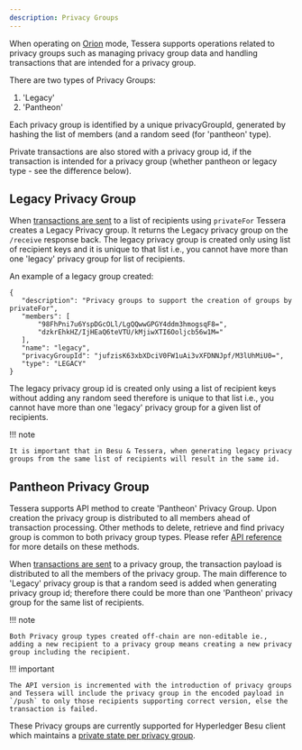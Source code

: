 ```yaml
---
description: Privacy Groups
---
```



When operating on [Orion](../HowTo/Configure/Tessera.md#Orion-Mode) mode, Tessera supports operations related to privacy groups such as managing privacy group data and handling transactions that are intended for a privacy group.

There are two types of Privacy Groups:

1) 'Legacy'
2) 'Pantheon' 

Each privacy group is identified by a unique privacyGroupId, generated by hashing the list of members (and a random seed (for 'pantheon' type).

Private transactions are also stored with a privacy group id, if the transaction is intended for a privacy group (whether pantheon or legacy type - see the difference below).

## Legacy Privacy Group

  When [transactions are sent](https://consensys.github.io/tessera/#operation/encryptStoreAndSendJson) to a list of recipients using `privateFor` Tessera creates a Legacy Privacy group. It returns the Legacy privacy group on the `/receive` response back. The legacy privacy group is created only using list of recipient keys and it is unique to that list i.e., you cannot have more than one 'legacy' privacy group for list of recipients.

An example of a legacy group created:

   ```
   {
      "description": "Privacy groups to support the creation of groups by privateFor",
      "members": [
          "98FhPni7u6YspDGcOLl/LgQQwwGPGY4ddm3hmogsqF8=",
          "dzkrEhkHZ/IjHEaQ6teVTU/kMjiwXTI6Ooljcb56w1M="
      ],
      "name": "legacy",
      "privacyGroupId": "jufzisK63xbXDciV0FW1uAi3vXFDNNJpf/M3lUhMiU0=",
      "type": "LEGACY"
   }
   ```

  The legacy privacy group id is created only using a list of recipient keys without adding any random seed therefore is unique to that list i.e., you cannot have more than one 'legacy' privacy group for a given list of recipients.

!!! note

    It is important that in Besu & Tessera, when generating legacy privacy groups from the same list of recipients will result in the same id.

## Pantheon Privacy Group

  Tessera supports API method to create 'Pantheon' Privacy Group. Upon creation the privacy group is distributed to all members ahead of transaction processing. Other methods to delete, retrieve and find privacy group is common to both privacy group types. Please refer [API reference](https://consensys.github.io/doc.tessera/) for more details on these methods.

  When [transactions are sent](https://consensys.github.io/tessera/#operation/encryptStoreAndSendJson) to a privacy group, the transaction payload is distributed to all the members of the privacy group. The main difference to 'Legacy' privacy group is that a random seed is added when generating privacy group id; therefore there could be more than one 'Pantheon' privacy group for the same list of recipients.


!!! note

    Both Privacy group types created off-chain are non-editable ie., adding a new recipient to a privacy group means creating a new privacy group including the recipient.

!!! important

    The API version is incremented with the introduction of privacy groups and Tessera will include the privacy group in the encoded payload in `/push` to only those recipients supporting correct version, else the transaction is failed.

These Privacy groups are currently supported for Hyperledger Besu client which maintains a [private state per privacy group](https://besu.hyperledger.org/en/stable/Concepts/Privacy/Privacy-Groups/).
